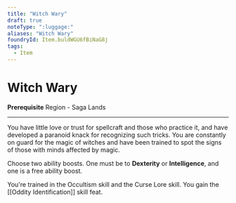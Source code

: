 ```yaml
---
title: "Witch Wary"
draft: true
noteType: ":luggage:"
aliases: "Witch Wary"
foundryId: Item.buldWGU6fBiNaG8j
tags:
  - Item
---
```


# Witch Wary

**Prerequisite** Region - Saga Lands

* * *

You have little love or trust for spellcraft and those who practice it, and have developed a paranoid knack for recognizing such tricks. You are constantly on guard for the magic of witches and have been trained to spot the signs of those with minds affected by magic.

Choose two ability boosts. One must be to **Dexterity** or **Intelligence**, and one is a free ability boost.

You're trained in the Occultism skill and the Curse Lore skill. You gain the [[Oddity Identification]] skill feat.
